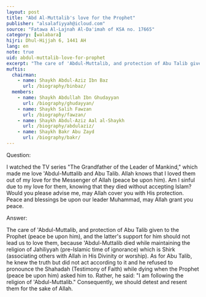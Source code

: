 ```yaml
---
layout: post
title: "Abd Al-Muttalib's love for the Prophet"
publisher: "alsalafiyyah@icloud.com"
source: "Fatawa Al-Lajnah Al-Da'imah of KSA no. 17665"
category: [walabara]
hijri: Dhul-Hijjah 6, 1441 AH
lang: en
note: true
uid: abdul-muttalib-love-for-prophet
excerpt: "The care of 'Abdul-Muttalib, and protection of Abu Talib given to the Prophet (peace be upon him), and the latter's support for him should not lead us to love them."
muftis:
  chairman: 
    - name: Shaykh Abdul-Aziz Ibn Baz
      url: /biography/binbaz/
  members: 
    - name: Shaykh Abdullah Ibn Ghudayyan
      url: /biography/ghudayyan/
    - name: Shaykh Salih Fawzan
      url: /biography/fawzan/
    - name: Shaykh Abdul-Aziz Aal al-Shaykh
      url: /biography/abdulaziz/
    - name: Shaykh Bakr Abu Zayd
      url: /biography/bakr/
---
```


Question: 

I watched the TV series "The Grandfather of the Leader of Mankind," which made me love 'Abdul-Muttalib and Abu Talib. Allah knows that I loved them out of my love for the Messenger of Allah (peace be upon him). Am I sinful due to my love for them, knowing that they died without accepting Islam? Would you please advise me, may Allah cover you with His protection. Peace and blessings be upon our leader Muhammad, may Allah grant you peace.
 
Answer:

The care of 'Abdul-Muttalib, and protection of Abu Talib given to the Prophet (peace be upon him), and the latter's support for him should not lead us to love them, because 'Abdul-Muttalib died while maintaining the religion of Jahiliyyah (pre-Islamic time of ignorance) which is Shirk (associating others with Allah in His Divinity or worship). As for Abu Talib, he knew the truth but did not act according to it and he refused to pronounce the Shahadah (Testimony of Faith) while dying when the Prophet (peace be upon him) asked him to. Rather, he said: "I am following the religion of 'Abdul-Muttalib." Consequently, we should detest and resent them for the sake of Allah.
